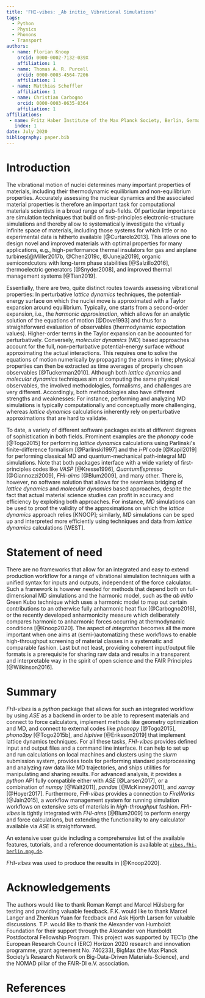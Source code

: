 ```yaml
---
title: 'FHI-vibes: _Ab initio_ Vibrational Simulations'
tags:
  - Python
  - Physics
  - Phonons
  - Transport
authors:
  - name: Florian Knoop
    orcid: 0000-0002-7132-039X
    affiliation: 1
  - name: Thomas A. R. Purcell
    orcid: 0000-0003-4564-7206
    affiliation: 1
  - name: Matthias Scheffler
    affiliation: 1
  - name: Christian Carbogno
    orcid: 0000-0003-0635-8364
    affiliation: 1
affiliations:
 - name: Fritz Haber Institute of the Max Planck Society, Berlin, Germany
   index: 1
date: July 2020
bibliography: paper.bib
---
```


# Introduction

The vibrational motion of nuclei determines many important properties of materials, including their thermodynamic equilibrium and non-equilibrium properties. Accurately assessing the nuclear dynamics and the associated material properties is therefore an important task for computational materials scientists in a broad range of sub-fields. Of particular importance are simulation techniques that build on first-principles electronic-structure simulations and thereby allow to systematically investigate the virtually infinite space of materials, including those systems for which little or no experimental data is hitherto available [@Curtarolo2013]. This allows one
to design novel and improved materials with optimal properties for many applications, e.g., high-performance thermal insulators for gas and airplane turbines[@Miller2017b, @Chen2019c, @Juneja2019], organic semicondcutors with long-term phase stabilities [@Salzillo2016], thermoelectric generators [@Snyder2008], and improved thermal management systems [@Tian2019].
<!-- CC: Please add citations and improve examples to showcase technological relevance. -->

Essentially, there are two, quite distinct routes towards assessing vibrational properties:
In perturbative _lattice dynamics_ techniques, the potential-energy surface on which the nuclei move is approximated with a Taylor expansion around equilibrium.
Typically, one starts from a second-order expansion, i.e., the _harmonic approximation_, which allows for an analytic solution of the equations of motion [@Dove1993]
and thus for a straightforward evaluation of observables (thermodynamic expectation values). Higher-order terms in the Taylor expansion can be accounted for perturbatively.
Conversely, _molecular dynamics_ (MD) based approaches account for the full, non-perturbative potential-energy surface _without_ approximating the actual interactions. This requires
one to solve the equations of motion numerically by propagating the atoms in time; physical properties can then be extracted as time  averages of properly chosen observables [@Tuckerman2010].
Although both _lattice dynamics_ and _molecular dynamics_ techniques aim at computing the same physical observables, the involved methodologies, formalisms, and challenges are very different.
Accordingly, both methodologies also have different strengths and weaknesses: For instance, performing and analyzing MD simulations is typically computationally and conceptually more challenging,
whereas _lattice dynamics_ calculations inherently rely on perturbative approximations that are hard to validate.


To date, a variety of different software packages exists at different degrees of sophistication in both fields. Prominent examples are the _phonopy_ code [@Togo2015] for performing _lattice dynamics_
calculations using Parlinski's finite-difference formalism [@Parlinski1997] and the _i-PI_ code [@Kapil2019] for performing classical MD and quantum-mechanical path-integral MD simulations.
Note that both packages interface with a wide variety of first-principles codes like *VASP* [@Kresse1996], *QuantumEspresso* [@Giannozzi2009], *FHI-aims* [@Blum2009], and many other. There is, however,
no software solution that allows for the seamless bridging of _lattice dynamics_ and  _molecular dynamics_ based approaches, despite the fact that actual material science studies can profit in accuracy
and efficiency by exploiting both approaches. For instance, _MD_ simulations can be used to proof the validity of the approximations on which the _lattice dynamics_ approach relies [KNOOP]; similarly,
_MD_ simulations can be sped up and interpreted more efficiently using techniques and data from _lattice dynamics_ calculations [WEST].


# Statement of need

There are no frameworks that allow for an integrated and easy to extend production workflow for a range of vibrational simulation techniques with a unified syntax for inputs and outputs, independent of the force calculator. Such a framework is however needed for methods that depend both on full-dimensional MD simulations and the harmonic model, such as the _ab initio_ Green Kubo technique which uses a harmonic model to map out certain contributions to an otherwise fully anharmonic heat flux [@Carbogno2016], or the recently developed anharmonicity measure which deliberately compares harmonic to anharmonic forces occurring at thermodynamic conditions [@Knoop2020]. The aspect of _integration_ becomes all the more important when one aims at (semi-)automatizing these workflows to enable high-throughput screening of material classes in a systematic and comparable fashion. Last but not least, providing coherent input/output file formats is a prerequisite for sharing raw data and results in a transparent and interpretable way in the spirit of open science and the FAIR Principles [@Wilkinson2016].

# Summary

_FHI-vibes_ is a _python_ package that allows for such an integrated workflow by using _ASE_ as a backend in order to be able to represent materials and connect to force calculators, implement methods like geometry optimization and MD, and connect to external codes like _phonopy_ [@Togo2015], _phono3py_ [@Togo2015b], and _hiphive_ [@Eriksson2019] that implement lattice dynamics techniques. For all these tasks, _FHI-vibes_ provides defined input and output files and a command line interface. It can help to set up and run calculations on local machines and clusters using the _slurm_ submission system, provides tools for performing standard postprocessing and analyzing raw data like MD trajectories, and ships utilities for manipulating and sharing results. For advanced analysis, it provides a _python_ API fully compatible either with _ASE_ [@Larsen2017], or a combination of _numpy_ [@Walt2011], _pandas_ [@McKinney2011], and _xarray_ [@Hoyer2017]. Furthermore, _FHI-vibes_ provides a connection to *FireWorks* [@Jain2015], a workflow management system for running simulation workflows on extensive sets of materials in _high-throughput_ fashion. _FHI-vibes_ is tightly integrated with *FHI-aims* [@Blum2009] to perform energy and force calculations, but extending the functionality to any calculator available via *ASE* is straightforward.

An extensive user guide including a comprehensive list of the available features, tutorials, and a reference documentation is available at [`vibes.fhi-berlin.mpg.de`](http://vibes.fhi-berlin.mpg.de/).

_FHI-vibes_ was used to produce the results in [@Knoop2020].

# Acknowledgements
The authors would like to thank Roman Kempt and Marcel Hülsberg for testing and providing valuable feedback. F.K. would like to thank Marcel Langer and Zhenkun Yuan for feedback and Ask Hjorth Larsen for valuable discussions. T.P. would like to thank the Alexander von Humboldt Foundation for their support through the Alexander von Humboldt Postdoctoral Fellowship Program. This project was supported by TEC1p (the European Research Council (ERC) Horizon 2020 research and innovation programme, grant agreement No. 740233), BigMax (the Max Planck Society’s Research Network on Big-Data-Driven Materials-Science), and the NOMAD pillar of the FAIR-DI e.V. association.

# References
